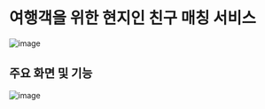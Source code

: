 # 여행객을 위한 현지인 친구 매칭 서비스
![image](https://github.com/user-attachments/assets/67bf8740-98aa-4018-a9da-0d4df4363fb6)

## 주요 화면 및 기능
![image](https://github.com/user-attachments/assets/ce4f86ca-f72e-42c5-889a-f181a1614d9a)

